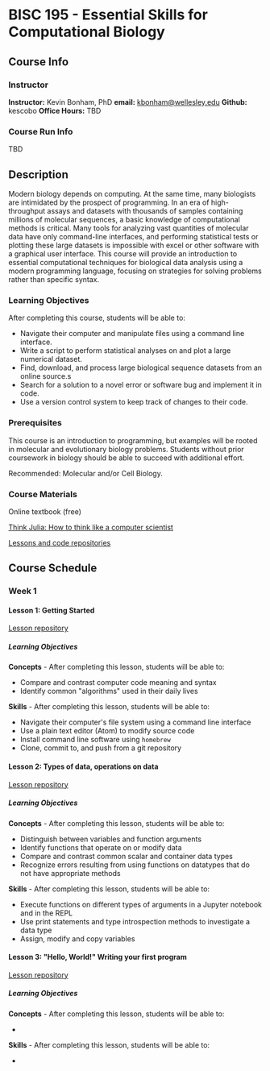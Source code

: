 # BISC 195 - Essential Skills for Computational Biology

## Course Info

### Instructor
**Instructor:** Kevin Bonham, PhD
**email:** kbonham@wellesley.edu
**Github:** kescobo
**Office Hours:** TBD

### Course Run Info

TBD
<!-- TODO: add class schedule etc -->

## Description

Modern biology depends on computing.
At the same time, many biologists are intimidated by the prospect of programming.
In an era of high-throughput assays
and datasets with thousands of samples containing millions of molecular sequences,
a basic knowledge of computational methods is critical.
Many tools for analyzing vast quantities of molecular data have only command-line interfaces,
and performing statistical tests or plotting these large datasets
is impossible with excel or other software with a graphical user interface.
This course will provide an introduction to essential computational techniques
for biological data analysis using a modern programming language,
focusing on strategies for solving problems rather than specific syntax.

### Learning Objectives

After completing this course, students will be able to:

- Navigate their computer and manipulate files using a command line interface.
- Write a script to perform statistical analyses on and plot a large numerical dataset.
- Find, download, and process large biological sequence datasets from an online source.s
- Search for a solution to a novel error or software bug and implement it in code.
- Use a version control system to keep track of changes to their code.

### Prerequisites

This course is an introduction to programming,
but examples will be rooted in molecular and evolutionary biology problems.
Students without prior coursework in biology should be able to succeed with additional effort.

Recommended: Molecular and/or Cell Biology.

### Course Materials

Online textbook (free)

[Think Julia: How to think like a computer scientist](https://benlauwens.github.io/ThinkJulia.jl/latest/book.html)

[Lessons and code repositories](#) <!-- TODO: Add link -->

## Course Schedule

### Week 1

#### Lesson 1: Getting Started

[Lesson repository](#)

##### Learning Objectives

**Concepts** - After completing this lesson, students will be able to:

- Compare and contrast computer code meaning and syntax
- Identify common "algorithms" used in their daily lives

**Skills** - After completing this lesson, students will be able to:

- Navigate their computer's file system using a command line interface
- Use a plain text editor (Atom) to modify source code
- Install command line software using `homebrew`
- Clone, commit to, and push from a git repository

#### Lesson 2: Types of data, operations on data

[Lesson repository](#)

##### Learning Objectives

**Concepts** - After completing this lesson, students will be able to:

- Distinguish between variables and function arguments
- Identify functions that operate on or modify data
- Compare and contrast common scalar and container data types
- Recognize errors resulting from using functions on datatypes
  that do not have appropriate methods

**Skills** - After completing this lesson, students will be able to:

- Execute functions on different types of arguments
  in a Jupyter notebook and in the REPL
- Use print statements and type introspection methods to
  investigate a data type
- Assign, modify and copy variables


#### Lesson 3: "Hello, World!" Writing your first program

[Lesson repository](#)

##### Learning Objectives

**Concepts** - After completing this lesson, students will be able to:

-

**Skills** - After completing this lesson, students will be able to:

-
